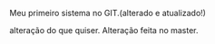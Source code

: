Meu primeiro sistema no GIT.(alterado e atualizado!)

alteração do que quiser.
Alteração feita no master.
